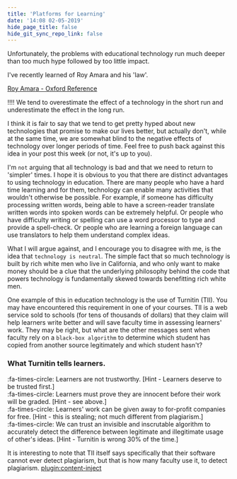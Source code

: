 ```yaml
---
title: 'Platforms for Learning'
date: '14:08 02-05-2019'
hide_page_title: false
hide_git_sync_repo_link: false
---
```


Unfortunately, the problems with educational technology run much deeper than too much hype followed by too little impact.

I've recently learned of Roy Amara and his 'law'.

<a class="embedly-card" data-card-controls="0" href="https://www.oxfordreference.com/view/10.1093/acref/9780191826719.001.0001/q-oro-ed4-00018679">Roy Amara - Oxford Reference</a>
 <script async src="//cdn.embedly.com/widgets/platform.js" charset="UTF-8"></script>

!!!! We tend to overestimate the effect of a technology in the short run and underestimate the effect in the long run.

I think it is fair to say that we tend to get pretty hyped about new technologies that promise to make our lives better, but actually don't, while at the same time, we are somewhat blind to the negative effects of technology over longer periods of time. Feel free to push back against this idea in your post this week (or not, it's up to you).

I'm `not` arguing that all technology is bad and that we need to return to 'simpler' times. I hope it is obvious to you that there are distinct advantages to using technology in education. There are many people who have a hard time learning and for them, technology can enable many activities that wouldn't otherwise be possible. For example, if someone has difficulty processing written words, being able to have a screen-reader translate written words into spoken words can be extremely helpful. Or people who have difficulty writing or spelling can use a word processor to type and provide a spell-check. Or people who are learning a foreign language can use translators to help them understand complex ideas.

What I will argue against, and I encourage you to disagree with me, is the idea that `technology is neutral`. The simple fact that so much technology is built by rich white men who live in California, and who only want to make money should be a clue that the underlying philosophy behind the code that powers technology is fundamentally skewed towards benefitting rich white men.

One example of this in education technology is the use of Turnitin (TII). You may have encountered this requirement in one of your courses. TII is a web service sold to schools (for tens of thousands of dollars) that they claim will help learners write better and will save faculty time in assessing learners' work. They may be right, but what are the other messages sent when faculty rely on a `black-box algorithm` to determine which student has copied from another source legitimately and which student hasn't?

### What Turnitin tells learners.
:fa-times-circle: Learners are not trustworthy. [Hint - Learners deserve to be trusted first.]<br>
:fa-times-circle: Learners must prove they are innocent before their work will be graded. [Hint - see above.]<br>
:fa-times-circle: Learners' work can be given away to for-profit companies for free. [Hint - this is stealing; not much different from plagiarism.]<br>
:fa-times-circle: We can trust an invisible and inscrutable algorithm to accurately detect the difference between legitimate and illegitimate usage of other's ideas. [Hint - Turnitin is wrong 30% of the time.]<br>

It is interesting to note that TII itself says specifically that their software cannot ever detect plagiarism, but that is how many faculty use it, to detect plagiarism.
[plugin:content-inject](../../home/_meta-commentary-amara)
